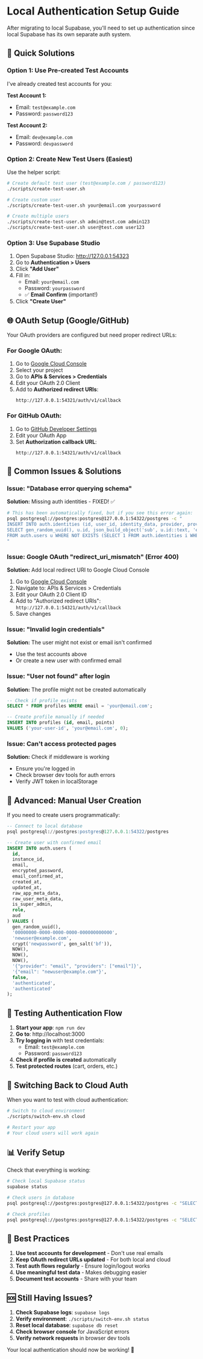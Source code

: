 # Local Authentication Setup Guide

After migrating to local Supabase, you'll need to set up authentication since local Supabase has its own separate auth system.

## 🔐 Quick Solutions

### Option 1: Use Pre-created Test Accounts

I've already created test accounts for you:

**Test Account 1:**

- Email: `test@example.com`
- Password: `password123`

**Test Account 2:**

- Email: `dev@example.com`
- Password: `devpassword`

### Option 2: Create New Test Users (Easiest)

Use the helper script:

```bash
# Create default test user (test@example.com / password123)
./scripts/create-test-user.sh

# Create custom user
./scripts/create-test-user.sh your@email.com yourpassword

# Create multiple users
./scripts/create-test-user.sh admin@test.com admin123
./scripts/create-test-user.sh user@test.com user123
```

### Option 3: Use Supabase Studio

1. Open Supabase Studio: http://127.0.0.1:54323
2. Go to **Authentication > Users**
3. Click **"Add User"**
4. Fill in:
   - Email: `your@email.com`
   - Password: `yourpassword`
   - ✅ **Email Confirm** (important!)
5. Click **"Create User"**

## 🌐 OAuth Setup (Google/GitHub)

Your OAuth providers are configured but need proper redirect URLs:

### For Google OAuth:

1. Go to [Google Cloud Console](https://console.cloud.google.com/)
2. Select your project
3. Go to **APIs & Services > Credentials**
4. Edit your OAuth 2.0 Client
5. Add to **Authorized redirect URIs**:
   ```
   http://127.0.0.1:54321/auth/v1/callback
   ```

### For GitHub OAuth:

1. Go to [GitHub Developer Settings](https://github.com/settings/developers)
2. Edit your OAuth App
3. Set **Authorization callback URL**:
   ```
   http://127.0.0.1:54321/auth/v1/callback
   ```

## 🚨 Common Issues & Solutions

### Issue: "Database error querying schema"

**Solution:** Missing auth identities - FIXED! ✅

```bash
# This has been automatically fixed, but if you see this error again:
psql postgresql://postgres:postgres@127.0.0.1:54322/postgres -c "
INSERT INTO auth.identities (id, user_id, identity_data, provider, provider_id, last_sign_in_at, created_at, updated_at)
SELECT gen_random_uuid(), u.id, json_build_object('sub', u.id::text, 'email', u.email), 'email', u.id::text, NOW(), u.created_at, u.updated_at
FROM auth.users u WHERE NOT EXISTS (SELECT 1 FROM auth.identities i WHERE i.user_id = u.id);
"
```

### Issue: Google OAuth "redirect_uri_mismatch" (Error 400)

**Solution:** Add local redirect URI to Google Cloud Console

1. Go to [Google Cloud Console](https://console.cloud.google.com/)
2. Navigate to: APIs & Services > Credentials
3. Edit your OAuth 2.0 Client ID
4. Add to "Authorized redirect URIs": `http://127.0.0.1:54321/auth/v1/callback`
5. Save changes

### Issue: "Invalid login credentials"

**Solution:** The user might not exist or email isn't confirmed

- Use the test accounts above
- Or create a new user with confirmed email

### Issue: "User not found" after login

**Solution:** The profile might not be created automatically

```sql
-- Check if profile exists
SELECT * FROM profiles WHERE email = 'your@email.com';

-- Create profile manually if needed
INSERT INTO profiles (id, email, points)
VALUES ('your-user-id', 'your@email.com', 0);
```

### Issue: Can't access protected pages

**Solution:** Check if middleware is working

- Ensure you're logged in
- Check browser dev tools for auth errors
- Verify JWT token in localStorage

## 🔧 Advanced: Manual User Creation

If you need to create users programmatically:

```sql
-- Connect to local database
psql postgresql://postgres:postgres@127.0.0.1:54322/postgres

-- Create user with confirmed email
INSERT INTO auth.users (
  id,
  instance_id,
  email,
  encrypted_password,
  email_confirmed_at,
  created_at,
  updated_at,
  raw_app_meta_data,
  raw_user_meta_data,
  is_super_admin,
  role,
  aud
) VALUES (
  gen_random_uuid(),
  '00000000-0000-0000-0000-000000000000',
  'newuser@example.com',
  crypt('newpassword', gen_salt('bf')),
  NOW(),
  NOW(),
  NOW(),
  '{"provider": "email", "providers": ["email"]}',
  '{"email": "newuser@example.com"}',
  false,
  'authenticated',
  'authenticated'
);
```

## 📱 Testing Authentication Flow

1. **Start your app**: `npm run dev`
2. **Go to**: http://localhost:3000
3. **Try logging in** with test credentials:
   - Email: `test@example.com`
   - Password: `password123`
4. **Check if profile is created** automatically
5. **Test protected routes** (cart, orders, etc.)

## 🔄 Switching Back to Cloud Auth

When you want to test with cloud authentication:

```bash
# Switch to cloud environment
./scripts/switch-env.sh cloud

# Restart your app
# Your cloud users will work again
```

## 📊 Verify Setup

Check that everything is working:

```bash
# Check local Supabase status
supabase status

# Check users in database
psql postgresql://postgres:postgres@127.0.0.1:54322/postgres -c "SELECT email, email_confirmed_at FROM auth.users;"

# Check profiles
psql postgresql://postgres:postgres@127.0.0.1:54322/postgres -c "SELECT email, points FROM profiles;"
```

## 🎯 Best Practices

1. **Use test accounts for development** - Don't use real emails
2. **Keep OAuth redirect URLs updated** - For both local and cloud
3. **Test auth flows regularly** - Ensure login/logout works
4. **Use meaningful test data** - Makes debugging easier
5. **Document test accounts** - Share with your team

## 🆘 Still Having Issues?

1. **Check Supabase logs**: `supabase logs`
2. **Verify environment**: `./scripts/switch-env.sh status`
3. **Reset local database**: `supabase db reset`
4. **Check browser console** for JavaScript errors
5. **Verify network requests** in browser dev tools

Your local authentication should now be working! 🎉
